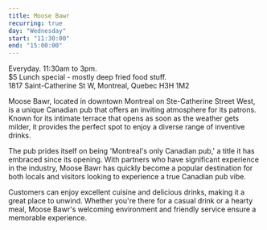 ```yaml
---
title: Moose Bawr
recurring: true
day: "Wednesday"
start: "11:30:00"
end: "15:00:00"
---
```


Everyday. 11:30am to 3pm.<br>$5 Lunch special - mostly deep fried food stuff.<br>1817 Saint-Catherine St W, Montreal, Quebec H3H 1M2

<!-- more -->

Moose Bawr, located in downtown Montreal on Ste-Catherine Street West, is a unique Canadian pub that offers an inviting atmosphere for its patrons. Known for its intimate terrace that opens as soon as the weather gets milder, it provides the perfect spot to enjoy a diverse range of inventive drinks.

The pub prides itself on being 'Montreal's only Canadian pub,' a title it has embraced since its opening. With partners who have significant experience in the industry, Moose Bawr has quickly become a popular destination for both locals and visitors looking to experience a true Canadian pub vibe.

Customers can enjoy excellent cuisine and delicious drinks, making it a great place to unwind. Whether you're there for a casual drink or a hearty meal, Moose Bawr's welcoming environment and friendly service ensure a memorable experience.
